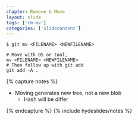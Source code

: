 ```yaml
---
chapter: Remove & Move
layout: slide
tags: ['rm-mv']
categories: ['slidecontent']
---
```


	$ git mv <FILENAME> <NEWFILENAME>

	# Move with OS or tool,
	mv <FILENAME> <NEWFILENAME>
	# Then follow up with git add
	git add -A .

{% capture notes %}

* Moving generates new tree, not a new blob
	* Hash will be differ

{% endcapture %}
{% include hydeslides/notes %}